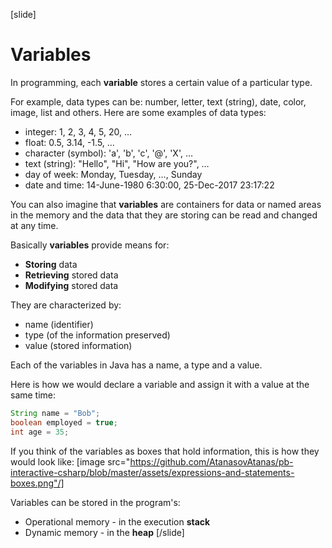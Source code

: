 [slide]
# Variables
In programming, each **variable** stores a certain value of a particular type. 

For example, data types can be: number, letter, text (string), date, color, image, list and others. Here are some examples of data types:
* integer: 1, 2, 3, 4, 5, 20, …
* float: 0.5, 3.14, -1.5, …
* character (symbol): 'a', 'b', 'c', '@', 'X', …
* text (string): "Hello", "Hi", "How are you?", …
* day of week: Monday, Tuesday, …, Sunday
* date and time: 14-June-1980 6:30:00, 25-Dec-2017 23:17:22

You can also imagine that **variables** are containers for data or named areas in the memory and the data that they are storing can be read and changed at any time. 

Basically **variables** provide means for:
  * **Storing** data
  * **Retrieving** stored data
  * **Modifying** stored data
  
They are characterized by:
  * name (identifier)
  * type (of the information preserved)
  * value (stored information)

Each of the variables in Java has a name, a type and a value. 

Here is how we would declare a variable and assign it with a value at the same time:
```java
String name = "Bob";
boolean employed = true;
int age = 35;
```
If you think of the variables as boxes that hold information, this is how they would look like:
[image src="https://github.com/AtanasovAtanas/pb-interactive-csharp/blob/master/assets/expressions-and-statements-boxes.png"/]

Variables can be stored in the program's:
  * Operational memory - in the execution **stack**
  * Dynamic memory - in the **heap**
[/slide]

